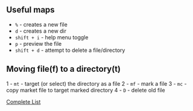 ## Useful maps
- `%` - creates a new file
- `d` - creates a new dir
- `shift + i` - help menu toggle
- `p` - preview the file
- `shift + d` - attempt to delete a file/directory  

## Moving file(f) to a directory(t)
1 - `mt` - target (or select) the directory as a file
2 - `mf` - mark a file
3 - `mc` - copy market file to target marked directory
4 - `D` - delete old file

[Complete List](https://gist.githubusercontent.com/danidiaz/37a69305e2ed3319bfff9631175c5d0f/raw/8af6cd18b33fdddbe150f61365aa2711ea82fd12/netrw.txt)
